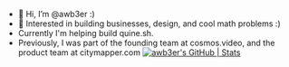 - 👋 Hi, I’m @awb3er :)
- 🌱 Interested in building businesses, design, and cool math problems :)
- Currently I'm helping build quine.sh.
- Previously, I was part of the founding team at cosmos.video, and the product team at citymapper.com
[![awb3er's GitHub | Stats](https://stats.quine.sh/awb3er/github?theme=dark)](https://quine.sh?utm_source=widgets&utm_campaign=awb3er)
